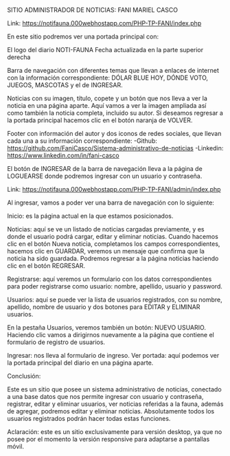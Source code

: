 SITIO ADMINISTRADOR DE NOTICIAS: 
FANI MARIEL CASCO

Link: https://notifauna.000webhostapp.com/PHP-TP-FANI/index.php

En este sitio podremos ver una portada principal con:

El logo del diario NOTI-FAUNA
Fecha actualizada en la parte superior derecha

Barra de navegación con diferentes temas que llevan a enlaces de internet con la información correspondiente: DÓLAR BLUE HOY, DÓNDE VOTO, JUEGOS, MASCOTAS y el de INGRESAR.

Noticias con su imagen, título, copete y un botón que nos lleva a ver la noticia en una página aparte. Aquí vamos a ver la imagen ampliada así como también la noticia completa, incluido su autor. Si deseamos regresar  a la portada principal hacemos clic en el botón naranja de VOLVER.

Footer con información del autor y dos  iconos de redes sociales,  que llevan cada una a su información correspondiente:
-Github: https://github.com/FaniCasco/Sistema-administrativo-de-noticias
            -Linkedin: https://www.linkedin.com/in/fani-casco

 El botón de INGRESAR  de la barra de navegación lleva a la página de LOGUEARSE donde podremos ingresar con un usuario y contraseña.

Link: https://notifauna.000webhostapp.com/PHP-TP-FANI/admin/index.php

Al ingresar, vamos a poder ver una barra de navegación con lo siguiente:

Inicio: es la página actual en la que estamos posicionados.

Noticias: aquí se ve un listado de noticias cargadas previamente, y es donde el usuario podrá cargar, editar y eliminar noticias. Cuando hacemos clic en el botón Nueva noticia, completamos los campos correspondientes, hacemos clic en GUARDAR, veremos un mensaje que confirma que la noticia ha sido guardada. Podremos regresar a la página noticias haciendo clic en el botón REGRESAR.

Registrarse: aquí veremos un formulario con los datos correspondientes para poder registrarse como usuario: nombre, apellido, usuario y password.


Usuarios: aquí se puede ver la lista de usuarios registrados, con su nombre, apellido, nombre de usuario y dos botones para EDITAR y ELIMINAR usuarios. 

En la pestaña Usuarios, veremos también un botón: NUEVO USUARIO. 
Haciendo clic vamos a dirigirnos nuevamente a la página que contiene el formulario de registro de usuarios.

Ingresar: nos lleva al formulario de ingreso.
Ver portada: aquí podemos ver la portada principal del diario en una página aparte.

Conclusión:

 Este es un sitio que posee un sistema administrativo de noticias, conectado a una base datos que nos permite ingresar con usuario y contraseña, registrar, editar y eliminar usuarios, ver noticias referidas a la fauna, además de agregar, podremos editar y eliminar noticias. 
Absolutamente todos los usuarios registrados podrán hacer todas estas funciones.

Aclaración: este es un sitio exclusivamente para versión desktop, ya que no posee por el momento la versión responsive para adaptarse a pantallas móvil.

